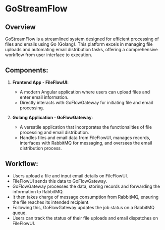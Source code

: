 # GoStreamFlow

## Overview
GoStreamFlow is a streamlined system designed for efficient processing of files and emails using Go (Golang). This platform excels in managing file uploads and automating email distribution tasks, offering a comprehensive workflow from user interface to execution.

## Components:
1. **Frontend App - FileFlowUI**: 
   - A modern Angular application where users can upload files and enter email information.
   - Directly interacts with GoFlowGateway for initiating file and email processing.

2. **Golang Application - GoFlowGateway**: 
   - A versatile application that incorporates the functionalities of file processing and email distribution.
   - Handles files and email data from FileFlowUI, manages records, interfaces with RabbitMQ for messaging, and oversees the email distribution process.

## Workflow:
- Users upload a file and input email details on FileFlowUI.
- FileFlowUI sends this data to GoFlowGateway.
- GoFlowGateway processes the data, storing records and forwarding the information to RabbitMQ.
- It then takes charge of message consumption from RabbitMQ, ensuring the file reaches its intended recipient.
- Following this, GoFlowGateway updates the job status on a RabbitMQ queue.
- Users can track the status of their file uploads and email dispatches on FileFlowUI.
